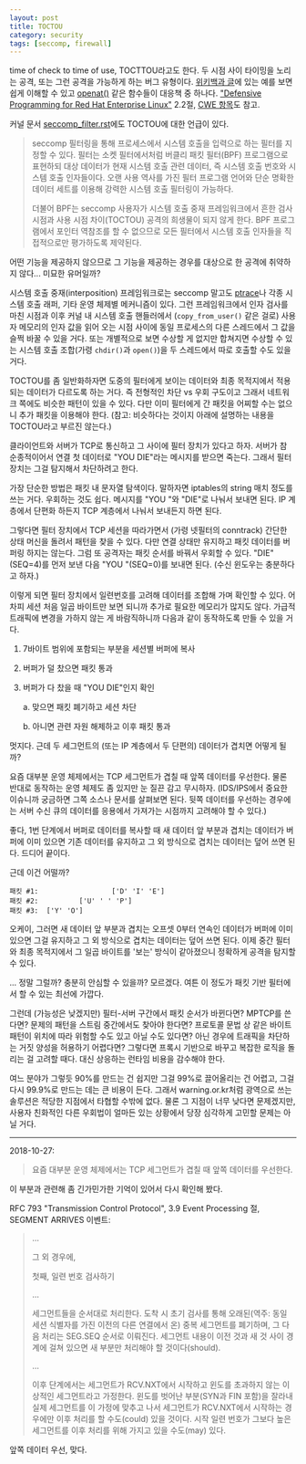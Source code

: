 ```yaml
---
layout: post
title: TOCTOU
category: security
tags: [seccomp, firewall]
---
```

time of check to time of use, TOCTTOU라고도 한다. 두 시점 사이 타이밍을 노리는 공격, 또는 그런 공격을 가능하게 하는 버그 유형이다. [위키백과 글](https://en.wikipedia.org/wiki/Time_of_check_to_time_of_use)에 있는 예를 보면 쉽게 이해할 수 있고 [openat()](https://linux.die.net/man/2/openat) 같은 함수들이 대응책 중 하나다. ["Defensive Programming for Red Hat Enterprise Linux"](https://pdfs.semanticscholar.org/c613/325c8cb647f0e94fe2be85ce34060e30d313.pdf) 2.2절, [CWE 항목](https://cwe.mitre.org/data/definitions/367.html)도 참고.

커널 문서 [seccomp_filter.rst](https://wariua.cafe24.com/wiki/Documentation/userspace-api/seccomp_filter.rst)에도 TOCTOU에 대한 언급이 있다.

> seccomp 필터링을 통해 프로세스에서 시스템 호출을 입력으로 하는 필터를 지정할 수 있다. 필터는 소켓 필터에서처럼 버클리 패킷 필터(BPF) 프로그램으로 표현하되 대상 데이터가 현재 시스템 호출 관련 데이터, 즉 시스템 호출 번호와 시스템 호출 인자들이다. 오랜 사용 역사를 가진 필터 프로그램 언어와 단순 명확한 데이터 세트를 이용해 강력한 시스템 호출 필터링이 가능하다.
>
> 더불어 BPF는 seccomp 사용자가 시스템 호출 중재 프레임워크에서 흔한 검사 시점과 사용 시점 차이(TOCTOU) 공격의 희생물이 되지 않게 한다. BPF 프로그램에서 포인터 역참조를 할 수 없으므로 모든 필터에서 시스템 호출 인자들을 직접적으로만 평가하도록 제약된다.

어떤 기능을 제공하지 않으므로 그 기능을 제공하는 경우를 대상으로 한 공격에 취약하지 않다... 미묘한 유머일까?

시스템 호출 중재(interposition) 프레임워크로는 seccomp 말고도 [ptrace](https://github.com/wariua/manpages-ko/wiki/ptrace%282%29)나 각종 시스템 호출 래퍼, 기타 운영 체제별 메커니즘이 있다. 그런 프레임워크에서 인자 검사를 마친 시점과 이후 커널 내 시스템 호출 핸들러에서 (`copy_from_user()` 같은 걸로) 사용자 메모리의 인자 값을 읽어 오는 시점 사이에 동일 프로세스의 다른 스레드에서 그 값을 슬쩍 바꿀 수 있을 거다. 또는 개별적으로 보면 수상할 게 없지만 합쳐지면 수상할 수 있는 시스템 호출 조합(가령 `chdir()`과 `open()`)을 두 스레드에서 따로 호출할 수도 있을 거다.

TOCTOU를 좀 일반화하자면 도중의 필터에게 보이는 데이터와 최종 목적지에서 적용되는 데이터가 다르도록 하는 거다. 즉 전형적인 차단 vs 우회 구도이고 그래서 네트워크 쪽에도 비슷한 패턴이 있을 수 있다. 다만 이미 필터에게 간 패킷을 어찌할 수는 없으니 추가 패킷을 이용해야 한다. (참고: 비슷하다는 것이지 아래에 설명하는 내용을 TOCTOU라고 부르진 않는다.)

클라이언트와 서버가 TCP로 통신하고 그 사이에 필터 장치가 있다고 하자. 서버가 참 순종적이어서 연결 첫 데이터로 "YOU DIE"라는 메시지를 받으면 죽는다. 그래서 필터 장치는 그걸 탐지해서 차단하려고 한다.

가장 단순한 방법은 패킷 내 문자열 탐색이다. 말하자면 iptables의 string 매치 정도를 쓰는 거다. 우회하는 것도 쉽다. 메시지를 "YOU "와 "DIE"로 나눠서 보내면 된다. IP 계층에서 단편화 하든지 TCP 계층에서 나눠서 보내든지 하면 된다.

그렇다면 필터 장치에서 TCP 세션을 따라가면서 (가령 넷필터의 conntrack) 간단한 상태 머신을 돌려서 패턴을 찾을 수 있다. 다만 연결 상태만 유지하고 패킷 데이터를 버퍼링 하지는 않는다. 그럼 또 공격자는 패킷 순서를 바꿔서 우회할 수 있다. "DIE"(SEQ=4)를 먼저 보낸 다음 "YOU "(SEQ=0)를 보내면 된다. (수신 윈도우는 충분하다고 하자.)

이렇게 되면 필터 장치에서 일련번호를 고려해 데이터를 조합해 가며 확인할 수 있다. 어차피 세션 처음 일곱 바이트만 보면 되니까 추가로 필요한 메모리가 많지도 않다. 가급적 트래픽에 변경을 가하지 않는 게 바람직하니까 다음과 같이 동작하도록 만들 수 있을 거다.

1. 7바이트 범위에 포함되는 부분을 세션별 버퍼에 복사

2. 버퍼가 덜 찼으면 패킷 통과

3. 버퍼가 다 찼을 때 "YOU DIE"인지 확인

   a. 맞으면 패킷 폐기하고 세션 차단

   b. 아니면 관련 자원 해제하고 이후 패킷 통과

멋지다. 근데 두 세그먼트의 (또는 IP 계층에서 두 단편의) 데이터가 겹치면 어떻게 될까?

요즘 대부분 운영 체제에서는 TCP 세그먼트가 겹칠 때 앞쪽 데이터를 우선한다. 물론 반대로 동작하는 운영 체제도 좀 있지만 눈 질끈 감고 무시하자. (IDS/IPS에서 중요한 이슈니까 궁금하면 그쪽 소스나 문서를 살펴보면 된다. 뒷쪽 데이터를 우선하는 경우에는 서버 수신 큐의 데이터를 응용에서 가져가는 시점까지 고려해야 할 수 있다.)

좋다, 1번 단계에서 버퍼로 데이터를 복사할 때 새 데이터 앞 부분과 겹치는 데이터가 버퍼에 이미 있으면 기존 데이터를 유지하고 그 외 방식으로 겹치는 데이터는 덮어 쓰면 된다. 드디어 끝이다.

근데 이건 어떨까?

```
패킷 #1:                  ['D' 'I' 'E']
패킷 #2:          ['U' ' ' 'P']
패킷 #3:  ['Y' 'O']
```

오케이, 그러면 새 데이터 앞 부분과 겹치는 오프셋 0부터 연속인 데이터가 버퍼에 이미 있으면 그걸 유지하고 그 외 방식으로 겹치는 데이터는 덮어 쓰면 된다. 이제 중간 필터와 최종 목적지에서 그 일곱 바이트를 '보는' 방식이 같아졌으니 정확하게 공격을 탐지할 수 있다.

... 정말 그럴까? 충분히 안심할 수 있을까? 모르겠다. 여튼 이 정도가 패킷 기반 필터에서 할 수 있는 최선에 가깝다.

그런데 (가능성은 낮겠지만) 필터-서버 구간에서 패킷 순서가 바뀐다면? MPTCP를 쓴다면? 문제의 패턴을 스트림 중간에서도 찾아야 한다면? 프로토콜 문법 상 같은 바이트 패턴이 위치에 따라 위험할 수도 있고 아닐 수도 있다면? 아닌 경우에 트래픽을 차단하는 거짓 양성을 허용하기 어렵다면? 그렇다면 프록시 기반으로 바꾸고 복잡한 로직을 돌리는 걸 고려할 때다. 대신 상응하는 런타임 비용을 감수해야 한다.

여느 분야가 그렇듯 90%를 만드는 건 쉽지만 그걸 99%로 끌어올리는 건 어렵고, 그걸 다시 99.9%로 만드는 데는 큰 비용이 든다. 그래서 warning.or.kr처럼 광역으로 쓰는 솔루션은 적당한 지점에서 타협할 수밖에 없다. 물론 그 지점이 너무 낮다면 문제겠지만, 사용자 친화적인 다른 우회법이 얼마든 있는 상황에서 당장 심각하게 고민할 문제는 아닐 거다.

----

2018-10-27:

> 요즘 대부분 운영 체제에서는 TCP 세그먼트가 겹칠 때 앞쪽 데이터를 우선한다.

이 부분과 관련해 좀 긴가민가한 기억이 있어서 다시 확인해 봤다.

RFC 793 "Transmission Control Protocol", 3.9 Event Processing 절, SEGMENT ARRIVES 이벤트:

> ...
>
> 그 외 경우에,
>
> 첫째, 일련 번호 검사하기
>
> ...
>
> 세그먼트들을 순서대로 처리한다. 도착 시 초기 검사를 통해 오래된(역주: 동일 세션 식별자를 가진 이전의 다른 연결에서 온) 중복 세그먼트를 폐기하며, 그 다음 처리는 SEG.SEQ 순서로 이뤄진다. 세그먼트 내용이 이전 것과 새 것 사이 경계에 걸쳐 있으면 새 부분만 처리해야 할 것이다(should).
>
> ...
>
> 이후 단계에서는 세그먼트가 RCV.NXT에서 시작하고 윈도를 초과하지 않는 이상적인 세그먼트라고 가정한다. 윈도를 벗어난 부분(SYN과 FIN 포함)을 잘라내 실제 세그먼트를 이 가정에 맞추고 나서 세그먼트가 RCV.NXT에서 시작하는 경우에만 이후 처리를 할 수도(could) 있을 것이다. 시작 일련 번호가 그보다 높은 세그먼트를 이후 처리를 위해 가지고 있을 수도(may) 있다.

앞쪽 데이터 우선, 맞다.
